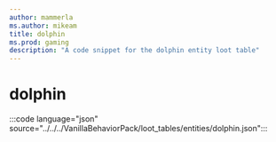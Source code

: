 ```yaml
---
author: mammerla
ms.author: mikeam
title: dolphin
ms.prod: gaming
description: "A code snippet for the dolphin entity loot table"
---
```


# dolphin

:::code language="json" source="../../../VanillaBehaviorPack/loot_tables/entities/dolphin.json":::
